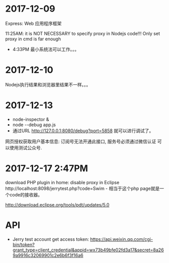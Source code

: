 # 2017-12-09

Express: Web 应用程序框架

11:25AM: it is NOT NECESSARY to specify proxy in Nodejs code!!! Only set proxy in cmd is far enough

* 4:33PM 最小系统法可以工作。。。

# 2017-12-10

Nodejs执行结果和浏览器里结果不一样。。。

# 2017-12-13

* node-inspector &
* node --debug app.js
* 通过URL http://127.0.0.1:8080/debug?port=5858 就可以进行调试了。

网页授权获取用户基本信息: 订阅号无法开通此接口, 服务号必须通过微信认证
可以使用测试公众号.

# 2017-12-17 2:47PM

download PHP plugin in home: disable proxy in Eclipse
http://localhost:8098/jerrytest.php?code=Swim - 相当于这个php page就是一个code的接收器。

http://download.eclipse.org/tools/pdt/updates/5.0

# API

* Jerry test account get access token: https://api.weixin.qq.com/cgi-bin/token?grant_type=client_credential&appid=wx73b49bfe02fd3a17&secret=8a269a9916c32069901c2e6b6f3f16a6

